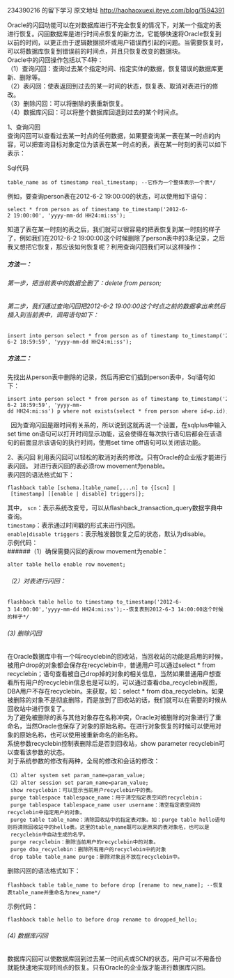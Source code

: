 ﻿234390216 的留下学习 原文地址 http://haohaoxuexi.iteye.com/blog/1594391


 Oracle的闪回功能可以在对数据库进行不完全恢复的情况下，对某一个指定的表进行恢复。闪回数据库是进行时间点恢复的新方法，它能够快速将Oracle恢复到以前的时间，以更正由于逻辑数据损坏或用户错误而引起的问题。当需要恢复时，可以将数据库恢复到错误前的时间点，并且只恢复改变的数据块。<br/>
 Oracle中的闪回操作包括以下4种：<br/>
 （1）查询闪回：查询过去某个指定时间、指定实体的数据，恢复错误的数据库更新、删除等。<br/>
 （2）表闪回：使表返回到过去的某一时间的状态，恢复表、取消对表进行的修改。<br/>
 （3）删除闪回：可以将删除的表重新恢复。<br/>
 （4）数据库闪回：可以将整个数据库回退到过去的某个时间点。<br/>
 
 1、查询闪回<br/>
 查询闪回可以查看过去某一时点的任何数据，如果要查询某一表在某一时点的内容，可以把查询目标对象定位为该表在某一时点的表，表在某一时刻的表可以如下表示：

Sql代码  
```
table_name as of timestamp real_timestamp; --它作为一个整体表示一个表*/  
```
例如，要查询person表在2012-6-2 19:00:00的状态，可以使用如下语句：
```
select * from person as of timestamp to_timestamp('2012-6-2 19:00:00', 'yyyy-mm-dd HH24:mi:ss');  
```
知道了表在某一时刻的表之后，我们就可以很容易的把表恢复到某一时刻的样子了，例如我们在2012-6-2 19:00:00这个时候删除了person表中的3条记录，之后我又想把它恢复，那应该如何恢复呢？利用查询闪回我们可以这样操作：<br/>
##### 方法一：<br/>
###### 第一步，把当前表中的数据全删了：delete from person;<br/>
###### 第二步，我们通过查询闪回把2012-6-2 19:00:00这个时点之前的数据拿出来然后插入到当前表中，调用语句如下：<br/>
```
insert into person select * from person as of timestamp to_timestamp('2012-6-2 18:59:59', 'yyyy-mm-dd HH24:mi:ss');  
```
##### 方法二：
先找出从person表中删除的记录，然后再把它们插到person表中，Sql语句如下：
```
insert into person select * from person as of timestamp to_timestamp('2012-6-2 18:59:59', 'yyyy-mm-dd HH24:mi:ss') p where not exists(select * from person where id=p.id);  
```
 
因为查询闪回是跟时间有关系的，所以说到这就再说一个设置，在sqlplus中输入set time on语句可以打开时间显示功能，这会使得在每次执行语句后都会在该语句的前面显示该语句的执行时间，使用set time off语句可以关闭该功能。
 
 2、表闪回
利用表闪回可以轻松的取消对表的修改。只有Oracle的企业版才能进行表闪回。
对进行表闪回的表必须row movement为enable。<br/>
表闪回的语法格式如下：<br/>
```
flashback table [schema.]table_name[,...n] to {[scn] | [timestamp] [[enable | disable] triggers]};  
```
其中，
`scn`：表示系统改变号，可以从flashback_transaction_query数据字典中查询。<br/>
`timestamp`：表示通过时间戳的形式来进行闪回。<br/>
`enable|disable triggers`：表示触发器恢复之后的状态，默认为disable。<br/>
示例代码：<br/>
######（1）确保需要闪回的表row movement为enable：
```
alter table hello enable row movement;  
```
###### （2）对表进行闪回：
```
flashback table hello to timestamp to_timestamp('2012-6-3 14:00:00','yyyy-mm-dd HH24:mi:ss');--恢复表到2012-6-3 14:00:00这个时候的样子*/  
```
 
###### (3) 删除闪回
在Oracle数据库中有一个叫recyclebin的回收站，当回收站的功能是启用的时候，被用户drop的对象都会保存在recyclebin中，普通用户可以通过select * from recyclebin；语句查看被自己drop掉的对象的相关信息，当然如果普通用户想查看所有用户的recyclebin信息也是可以的，可以通过查看dba_recyclebin视图，DBA用户不存在recyclebin。来获取，如：select * from dba_recyclebin。如果被删除的对象不是彻底删除，而是放到了回收站的话，我们就可以在需要的时候从回收站中进行恢复了。<br/>
为了避免被删除的表与其他对象存在名称冲突，Oracle对被删除的对象进行了重命名，当然Oracle也保存了对象的原始名称。在进行对象恢复的时候可以使用对象的原始名称，也可以使用被重新命名的新名称。<br/>
系统参数recyclebin控制表删除后是否到回收站，show parameter recyclebin可以查看该参数的状态。<br/>
对于系统参数的修改有两种，全局的修改和会话的修改：<br/>
```
（1）alter system set param_name=param_value;
（2）alter session set param_name=param_value;
 show recyclebin：可以显示当前用户recyclebin中的表。
 purge tablespace tablespace_name：用于清空指定表空间的recyclebin；
 purge tablespace tablespace_name user username：清空指定表空间的recyclebin中指定用户的对象。
 purge table table_name：清除回收站中的指定表对象。如：purge table hello语句则将清除回收站中的hello表。这里的table_name既可以是原来的表对象名，也可以是
 recyclebin中自动生成的名字。
 purge recyclebin：删除当前用户的recyclebin中的对象。
 purge dba_recyclebin：删除所有用户的recyclebin中的对象
 drop table table_name purge：删除对象且不放在recyclebin中。
```
 删除闪回的语法格式如下：
```
flashback table table_name to before drop [rename to new_name]; --恢复表table_name并重命名为new_name*/  
```
示例代码：
```
flashback table hello to before drop rename to dropped_hello;  
```
###### (4) 数据库闪回
 数据库闪回可以使数据库回到过去某一时间点或SCN的状态，用户可以不用备份就能快速地实现时间点的恢复。只有Oracle的企业版才能进行数据库闪回。